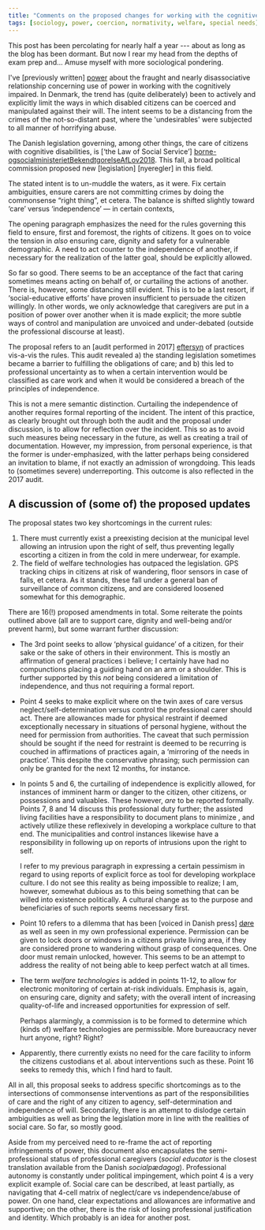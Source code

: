 ```yaml
---
title: "Comments on the proposed changes for working with the cognitively impaired in Denmark"
tags: [sociology, power, coercion, normativity, welfare, special needs]
---
```


This post has been percolating for nearly half a year --- about as long as
the blog has been dormant. But now I rear my head from the depths of exam
prep and... Amuse myself with more sociological pondering.

I've [previously written] [power] about the fraught and nearly
disassociative relationship concerning use of power in working with the
cognitively impaired. In Denmark, the trend has (quite deliberately) been
to actively and explicitly limit the ways in which disabled citizens can be
coerced and manipulated against their will. The intent seems to be a distancing
from the crimes of the not-so-distant past, where the 'undesirables'
were subjected to all manner of horrifying abuse.

The Danish legislation governing, among other things, the care of citizens with
cognitive disabilities, is [‘the Law of Social Service’] [borne-ogsocialministerietBekendtgorelseAfLov2018].
This fall, a broad political commission proposed new [legislation] [nyeregler] in
this field.

The stated intent is to un-muddle the waters, as it were. Fix certain
ambiguities, ensure carers are not committing crimes by doing the commonsense
“right thing”, et cetera. The balance is shifted slightly toward ‘care’ versus
‘independence’ — in certain contexts,

The opening paragraph emphasizes the need for the rules governing this
field to ensure, first and foremost, the rights of citizens. It goes on to
voice the tension in *also* ensuring care, dignity and safety for
a vulnerable demographic. A need to act counter to the independence of
another, if necessary for the realization of the latter goal, should be
explicitly allowed.

So far so good. There seems to be an acceptance of the fact that caring
sometimes means acting on behalf of, or curtailing the actions of another.
There is, however, some distancing still evident. This is to be a last
resort, if ‘social-educative efforts’ have proven insufficient to persuade
the citizen willingly. In other words, we only acknowledge that caregivers
are put in a position of power over another when it is made explicit; the
more subtle ways of control and manipulation are unvoiced and
under-debated (outside the professional discourse at least).

The proposal refers to an [audit performed in 2017] [eftersyn] of practices
vis-a-vis the rules. This audit revealed a) the standing legislation sometimes
became a barrier to fulfilling the obligations of care; and b) this led to
professional uncertainty as to when a certain intervention would be classified
as care work and when it would be considered a breach of the principles of
independence.

This is not a mere semantic distinction. Curtailing the independence of another
requires formal reporting of the incident. The intent of this practice, as
clearly brought out through both the audit and the proposal under
discussion, is to allow for reflection over the incident. This so as to
avoid such measures being necessary in the future, as well as creating
a trail of documentation. However, my impression, from personal
experience, is that the former is under-emphasized, with the latter
perhaps being considered an invitation to blame, if not exactly an
admission of wrongdoing. This leads to (sometimes severe) underreporting.
This outcome is also reflected in the 2017 audit.

## A discussion of (some of) the proposed updates

The proposal states two key shortcomings in the current rules:

1. There must currently exist a preexisting decision at the municipal level allowing an
   intrusion upon the right of self, thus preventing legally escorting
   a citizen in from the cold in mere underwear, for example.
2. The field of welfare technologies has outpaced the legislation. GPS
   tracking chips in citizens at risk of wandering, floor sensors in case
   of falls, et cetera. As it stands, these fall under a general ban of
   surveillance of common citizens, and are considered loosened somewhat
   for this demographic.


There are 16(!) proposed amendments in total. Some reiterate the points outlined
above (all are to support care, dignity and well-being and/or prevent harm), but some warrant further discussion:

* The 3rd point seeks to allow ‘physical guidance’ of a citizen, for their sake
  or the sake of others in their environment. This is mostly an
  affirmation of general practices i believe; I certainly have had no
  compunctions placing a guiding hand on an arm or a shoulder. This is
  further supported by this *not* being considered a limitation of
  independence, and thus not requiring a formal report.

* Point 4 seeks to make explicit where on the twin axes of care versus
  neglect/self-determination versus control the professional carer should
  act. There are allowances made for physical restraint if deemed
  exceptionally necessary in situations of personal hygiene, without the
  need for permission from authorities. The caveat that such permission
  should be sought if the need for restraint is deemed to be recurring is
  couched in affirmations of practices again, a ‘mirroring of the needs in
  practice’. This despite the conservative phrasing; such permission can
  only be granted for the next 12 months, for instance.

* In points 5 and 6, the curtailing of independence is explicitly allowed, for
  instances of imminent harm or danger to the citizen, other citizens, or
  possessions and valuables. These however, *are* to be reported formally.
  Points 7, 8 and 14 discuss this professional duty further; the assisted
  living facilities have a responsibility to document plans to minimize
  , and actively utilize these reflexively in developing a workplace
  culture to that end. The municipalities and control instances likewise
  have a responsibility in following up on reports of intrusions upon the
  right to self.

  I refer to my previous paragraph in expressing a certain pessimism in regard
  to using reports of explicit force as tool for developing workplace culture.
  I do not see this reality as being impossible to realize; I am, however,
  somewhat dubious as to this being something that can be willed into existence
  politically. A cultural change as to the purpose and beneficiaries of such
  reports seems necessary first.

* Point 10 refers to a dilemma that has been [voiced in Danish press] [døre] as
  well as seen in my own professional experience. Permission can be given to
  lock doors or windows in a citizens private living area, if they are
  considered prone to wandering without grasp of consequences. One door must
  remain unlocked, however. This seems to be an attempt to address the reality
  of not being able to keep perfect watch at all times.

* The term *welfare technologies* is added in points 11-12, to allow for
  electronic monitoring of certain at-risk individuals. Emphasis is, again, on
  ensuring care, dignity and safety; with the overall intent of increasing
  quality-of-life and increased opportunities for expression of self.

  Perhaps alarmingly, a commission is to be formed to determine which (kinds of)
  welfare technologies are permissible. More bureaucracy never hurt anyone,
  right? Right?

* Apparently, there currently exists no need for the care facility to inform the
  citizens custodians et al. about interventions such as these. Point 16 seeks
  to remedy this, which I find hard to fault.

All in all, this proposal seeks to address specific shortcomings as to the
intersections of commonsense interventions as part of the responsibilities of
care and the right of any citizen to agency, self-determination and independence
of will. Secondarily, there is an attempt to dislodge certain ambiguities as
well as bring the legislation more in line with the realities of social
care. So far, so mostly good.

Aside from my perceived need to re-frame the act of reporting
infringements of power, this document also encapsulates the
semi-professional status of professional caregivers (*social educator* is
the closest translation available from the Danish *socialpædagog*).
Professional autonomy is constantly under political impingement, which
point 4 is a very explicit example of. Social care can be described, at
least partially, as navigating that 4-cell matrix of neglect/care vs
independence/abuse of power. On one hand, clear expectations and
allowances are informative and supportive; on the other, there is the risk
of losing professional justification and identity. Which probably is an
idea for another post.

[borne-ogsocialministerietBekendtgorelseAfLov2018]: https://www.retsinformation.dk/Forms/r0710.aspx?id=197036

[eftersyn]: https://socialministeriet.dk/media/19107/afrapportering-af-serviceeftersynet-af-magtanvendelsesreglerne.pdf

[power]:https://socialministeriet.dk/media/19223/aftale-om-revision-af-reglerne-om-magtanvendelse-paa-handicapomraadet.pdf


[døre]: ://www.lev.dk/nyheder/2018/februar/intens-diskussion-om-laaste-doereforunderlige]:
